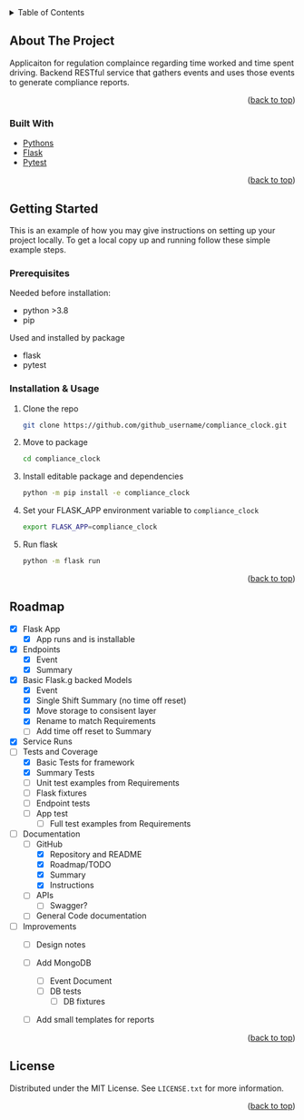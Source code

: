 <div id="top"></div>

<!-- TABLE OF CONTENTS -->
<details>
  <summary>Table of Contents</summary>
  <ol>
    <li>
      <a href="#about-the-project">About The Project</a>
      <ul>
        <li><a href="#built-with">Built With</a></li>
      </ul>
    </li>
    <li>
      <a href="#getting-started">Getting Started</a>
      <ul>
        <li><a href="#prerequisites">Prerequisites</a></li>
        <li><a href="#installation">Installation</a></li>
      </ul>
    </li>
    <li><a href="#roadmap">Roadmap</a></li>
    <li><a href="#license">License</a></li>
  </ol>
</details>



<!-- ABOUT THE PROJECT -->
## About The Project

Applicaiton for regulation complaince regarding time worked and time spent driving. Backend RESTful service that gathers events and uses those events to generate compliance reports.

<p align="right">(<a href="#top">back to top</a>)</p>


### Built With

* [Pythons]()
* [Flask]()
* [Pytest]()

<p align="right">(<a href="#top">back to top</a>)</p>


<!-- GETTING STARTED -->
## Getting Started

This is an example of how you may give instructions on setting up your project locally.
To get a local copy up and running follow these simple example steps.

### Prerequisites

Needed before installation:
* python >3.8
* pip

Used and installed by package
* flask
* pytest

### Installation & Usage

1. Clone the repo
   ```sh
   git clone https://github.com/github_username/compliance_clock.git
   ```
2. Move to package
   ```sh
   cd compliance_clock
   ```
3. Install editable package and dependencies
   ```sh
   python -m pip install -e compliance_clock
   ```
4. Set your FLASK_APP environment variable to `compliance_clock`
   ```sh
   export FLASK_APP=compliance_clock
   ```
4. Run flask
   ```sh
   python -m flask run
   ```

<p align="right">(<a href="#top">back to top</a>)</p>


<!-- ROADMAP -->
## Roadmap

- [x] Flask App
    - [x] App runs and is installable
- [x] Endpoints
    - [x] Event
    - [x] Summary
- [x] Basic Flask.g backed Models
    - [x] Event
    - [x] Single Shift Summary (no time off reset)
    - [x] Move storage to consisent layer
    - [x] Rename to match Requirements
    - [ ] Add time off reset to Summary
- [x] Service Runs
- [ ] Tests and Coverage
    - [x] Basic Tests for framework
    - [x] Summary Tests 
    - [ ] Unit test examples from Requirements 
    - [ ] Flask fixtures
    - [ ] Endpoint tests
    - [ ] App test
        - [ ] Full test examples from Requirements
- [ ] Documentation
    - [ ] GitHub
        - [x] Repository and README
        - [x] Roadmap/TODO
        - [x] Summary
        - [x] Instructions
    - [ ] APIs
        - [ ] Swagger?
    - [ ] General Code documentation
- [ ] Improvements
    - [ ] Design notes
    - [ ] Add MongoDB
        - [ ] Event Document
        - [ ] DB tests
            - [ ] DB fixtures
    - [ ] Add small templates for reports


<p align="right">(<a href="#top">back to top</a>)</p>


<!-- LICENSE -->
## License

Distributed under the MIT License. See `LICENSE.txt` for more information.

<p align="right">(<a href="#top">back to top</a>)</p>
